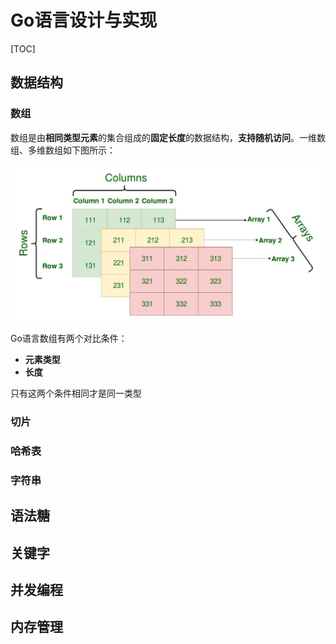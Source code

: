 # Go语言设计与实现

[TOC]

## 数据结构

### 数组

数组是由**相同类型元素**的集合组成的**固定长度**的数据结构，**支持随机访问**。一维数组、多维数组如下图所示：

![2019-02-20-3D-array](assets/2019-02-20-3D-array.jpeg)

Go语言数组有两个对比条件：

- **元素类型**
- **长度**

只有这两个条件相同才是同一类型

### 切片

### 哈希表

### 字符串

## 语法糖

## 关键字

## 并发编程

## 内存管理